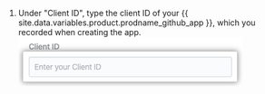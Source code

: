 1. Under "Client ID", type the client ID of your {{ site.data.variables.product.prodname_github_app }}, which you recorded when creating the app. ![Client ID field](/assets/images/help/insights/client-id.png)
